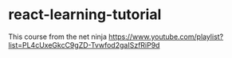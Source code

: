 # react-learning-tutorial
This course from the net ninja https://www.youtube.com/playlist?list=PL4cUxeGkcC9gZD-Tvwfod2gaISzfRiP9d 
